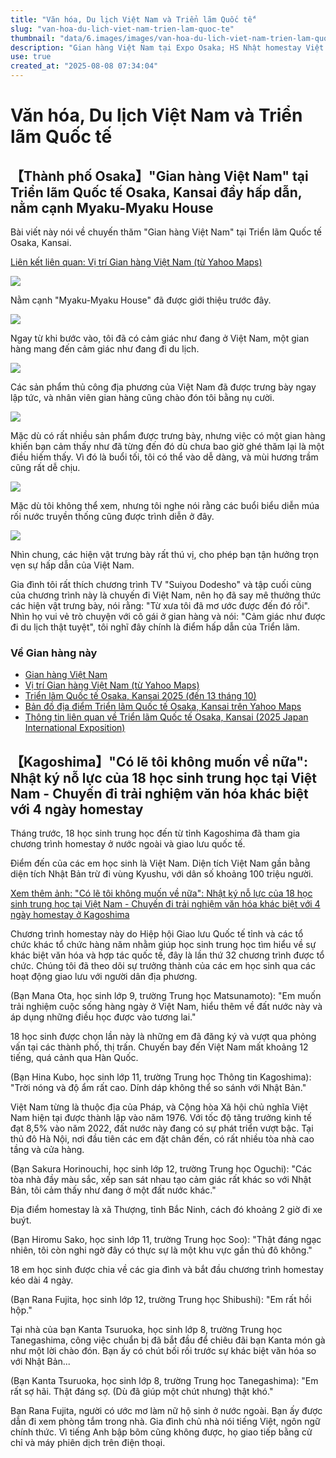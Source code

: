 ```yaml
---
title: "Văn hóa, Du lịch Việt Nam và Triển lãm Quốc tế"
slug: "van-hoa-du-lich-viet-nam-trien-lam-quoc-te"
thumbnail: "data/6.images/images/van-hoa-du-lich-viet-nam-trien-lam-quoc-te.webp"
description: "Gian hàng Việt Nam tại Expo Osaka; HS Nhật homestay Việt Nam."
use: true
created_at: "2025-08-08 07:34:04"
---
```


# Văn hóa, Du lịch Việt Nam và Triển lãm Quốc tế

## 【Thành phố Osaka】"Gian hàng Việt Nam" tại Triển lãm Quốc tế Osaka, Kansai đầy hấp dẫn, nằm cạnh Myaku-Myaku House

Bài viết này nói về chuyến thăm "Gian hàng Việt Nam" tại Triển lãm Quốc tế Osaka, Kansai.

[Liên kết liên quan: Vị trí Gian hàng Việt Nam (từ Yahoo Maps)](https://yahoo.jp/oWPQEx4)

![](/images/image-1754578673975.webp)

Nằm cạnh "Myaku-Myaku House" đã được giới thiệu trước đây.

![](/images/image-1754578689189.webp)

Ngay từ khi bước vào, tôi đã có cảm giác như đang ở Việt Nam, một gian hàng mang đến cảm giác như đang đi du lịch.

![](/images/image-1754578704432.webp)

Các sản phẩm thủ công địa phương của Việt Nam đã được trưng bày ngay lập tức, và nhân viên gian hàng cũng chào đón tôi bằng nụ cười.

![](/images/image-1754579078821.webp)

Mặc dù có rất nhiều sản phẩm được trưng bày, nhưng việc có một gian hàng khiến bạn cảm thấy như đã từng đến đó dù chưa bao giờ ghé thăm lại là một điều hiếm thấy. Vì đó là buổi tối, tôi có thể vào dễ dàng, và mùi hương trầm cũng rất dễ chịu.

![](/images/image-1754579108247.webp)

Mặc dù tôi không thể xem, nhưng tôi nghe nói rằng các buổi biểu diễn múa rối nước truyền thống cũng được trình diễn ở đây.

![](/images/image-1754579418932.webp)

Nhìn chung, các hiện vật trưng bày rất thú vị, cho phép bạn tận hưởng trọn vẹn sự hấp dẫn của Việt Nam.

Gia đình tôi rất thích chương trình TV "Suiyou Dodesho" và tập cuối cùng của chương trình này là chuyến đi Việt Nam, nên họ đã say mê thưởng thức các hiện vật trưng bày, nói rằng: "Từ xưa tôi đã mơ ước được đến đó rồi". Nhìn họ vui vẻ trò chuyện với cô gái ở gian hàng và nói: "Cảm giác như được đi du lịch thật tuyệt", tôi nghĩ đây chính là điểm hấp dẫn của Triển lãm.

### Về Gian hàng này

*   [Gian hàng Việt Nam](https://www.expo2025.or.jp/official-participant/vietnam/)
*   [Vị trí Gian hàng Việt Nam (từ Yahoo Maps)](https://yahoo.jp/oWPQEx4)
*   [Triển lãm Quốc tế Osaka, Kansai 2025 (đến 13 tháng 10)](https://www.expo2025.or.jp/?utm_source=yahoo&utm_medium=cpc&utm_term=%E4%B8%87%E5%8D%9A+%E3%82%A4%E3%83%99%E3%83%B3%E3%83%88&utm_content=241007_visit-10047_jp&utm_campaign=tier3_di&yclid=YSS.EAIaIQobChMIq4XR5bLkjAMVkegWBR16OScfEAAYAiAAEgLjtfD_BwE&sa_p=YSA&sa_cc&sa_t=1745076030918&sa_ra=90)
*   [Bản đồ địa điểm Triển lãm Quốc tế Osaka, Kansai trên Yahoo Maps](https://yahoo.jp/3pVH9t)
*   [Thông tin liên quan về Triển lãm Quốc tế Osaka, Kansai (2025 Japan International Exposition)](https://follow.yahoo.co.jp/themes/0ed7b0417302e83c8787/)

## 【Kagoshima】"Có lẽ tôi không muốn về nữa": Nhật ký nỗ lực của 18 học sinh trung học tại Việt Nam - Chuyến đi trải nghiệm văn hóa khác biệt với 4 ngày homestay

Tháng trước, 18 học sinh trung học đến từ tỉnh Kagoshima đã tham gia chương trình homestay ở nước ngoài và giao lưu quốc tế.

Điểm đến của các em học sinh là Việt Nam. Diện tích Việt Nam gần bằng diện tích Nhật Bản trừ đi vùng Kyushu, với dân số khoảng 100 triệu người.

[Xem thêm ảnh: "Có lẽ tôi không muốn về nữa": Nhật ký nỗ lực của 18 học sinh trung học tại Việt Nam - Chuyến đi trải nghiệm văn hóa khác biệt với 4 ngày homestay ở Kagoshima](https://newsdig.tbs.co.jp/articles/gallery/2096652?utm_source=news.yahoo.co.jp&utm_medium=referral&utm_campaign=partnerLink&ex_position=photo&ex_id=2096652&image=2)

Chương trình homestay này do Hiệp hội Giao lưu Quốc tế tỉnh và các tổ chức khác tổ chức hàng năm nhằm giúp học sinh trung học tìm hiểu về sự khác biệt văn hóa và hợp tác quốc tế, đây là lần thứ 32 chương trình được tổ chức. Chúng tôi đã theo dõi sự trưởng thành của các em học sinh qua các hoạt động giao lưu với người dân địa phương.

(Bạn Mana Ota, học sinh lớp 9, trường Trung học Matsunamoto): "Em muốn trải nghiệm cuộc sống hàng ngày ở Việt Nam, hiểu thêm về đất nước này và áp dụng những điều học được vào tương lai."

18 học sinh được chọn lần này là những em đã đăng ký và vượt qua phỏng vấn tại các thành phố, thị trấn. Chuyến bay đến Việt Nam mất khoảng 12 tiếng, quá cảnh qua Hàn Quốc.

(Bạn Hina Kubo, học sinh lớp 11, trường Trung học Thông tin Kagoshima): "Trời nóng và độ ẩm rất cao. Dính dáp không thể so sánh với Nhật Bản."

Việt Nam từng là thuộc địa của Pháp, và Cộng hòa Xã hội chủ nghĩa Việt Nam hiện tại được thành lập vào năm 1976. Với tốc độ tăng trưởng kinh tế đạt 8,5% vào năm 2022, đất nước này đang có sự phát triển vượt bậc. Tại thủ đô Hà Nội, nơi đầu tiên các em đặt chân đến, có rất nhiều tòa nhà cao tầng và cửa hàng.

(Bạn Sakura Horinouchi, học sinh lớp 12, trường Trung học Oguchi): "Các tòa nhà đầy màu sắc, xếp san sát nhau tạo cảm giác rất khác so với Nhật Bản, tôi cảm thấy như đang ở một đất nước khác."

Địa điểm homestay là xã Thượng, tỉnh Bắc Ninh, cách đó khoảng 2 giờ đi xe buýt.

(Bạn Hiromu Sako, học sinh lớp 11, trường Trung học Soo): "Thật đáng ngạc nhiên, tôi còn nghi ngờ đây có thực sự là một khu vực gần thủ đô không."

18 em học sinh được chia về các gia đình và bắt đầu chương trình homestay kéo dài 4 ngày.

(Bạn Rana Fujita, học sinh lớp 12, trường Trung học Shibushi): "Em rất hồi hộp."

Tại nhà của bạn Kanta Tsuruoka, học sinh lớp 8, trường Trung học Tanegashima, công việc chuẩn bị đã bắt đầu để chiêu đãi bạn Kanta món gà như một lời chào đón. Bạn ấy có chút bối rối trước sự khác biệt văn hóa so với Nhật Bản...

(Bạn Kanta Tsuruoka, học sinh lớp 8, trường Trung học Tanegashima): "Em rất sợ hãi. Thật đáng sợ. (Dù đã giúp một chút nhưng) thật khó."

Bạn Rana Fujita, người có ước mơ làm nữ hộ sinh ở nước ngoài. Bạn ấy được dẫn đi xem phòng tắm trong nhà. Gia đình chủ nhà nói tiếng Việt, ngôn ngữ chính thức. Vì tiếng Anh bập bõm cũng không được, họ giao tiếp bằng cử chỉ và máy phiên dịch trên điện thoại.